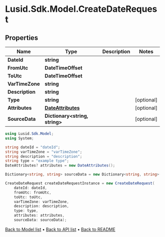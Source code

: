 # Lusid.Sdk.Model.CreateDateRequest

## Properties

Name | Type | Description | Notes
------------ | ------------- | ------------- | -------------
**DateId** | **string** |  | 
**FromUtc** | **DateTimeOffset** |  | 
**ToUtc** | **DateTimeOffset** |  | 
**VarTimeZone** | **string** |  | 
**Description** | **string** |  | 
**Type** | **string** |  | [optional] 
**Attributes** | [**DateAttributes**](DateAttributes.md) |  | [optional] 
**SourceData** | **Dictionary&lt;string, string&gt;** |  | [optional] 

```csharp
using Lusid.Sdk.Model;
using System;

string dateId = "dateId";
string varTimeZone = "varTimeZone";
string description = "description";
string type = "example type";
DateAttributes? attributes = new DateAttributes();

Dictionary<string, string> sourceData = new Dictionary<string, string>();

CreateDateRequest createDateRequestInstance = new CreateDateRequest(
    dateId: dateId,
    fromUtc: fromUtc,
    toUtc: toUtc,
    varTimeZone: varTimeZone,
    description: description,
    type: type,
    attributes: attributes,
    sourceData: sourceData);
```

[Back to Model list](../README.md#documentation-for-models) &#8226; [Back to API list](../README.md#documentation-for-api-endpoints) &#8226; [Back to README](../README.md)
